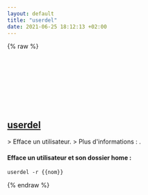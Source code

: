 ```yaml
---
layout: default
title: "userdel"
date: 2021-06-25 18:12:13 +02:00
---
```

{% raw %}
<h2 id="userdel">
  <a href="/fr/linux/userdel.html">userdel</a> <a href="#userdel"><svg class="icon">
    <use href="/assets/images/unicode_sprite.svg#link" />
  </svg></a>
</h2>
> Efface un utilisateur.
> Plus d'informations : <https://manned.org/userdel>.

#### Efface un utilisateur et son dossier home :
```shell
userdel -r {{nom}}
```
{% endraw %}